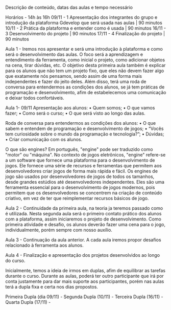 Descrição de conteúdo, datas das aulas e tempo necessário

Horários - 14h às 16h 
09/11 - 1 Apresentação dos integrantes do grupo e introdução da plataforma Gdevelop que será usada nas aulas | 90 minutos 
10/11 - 2 Prática da plataforma e entender como é usada | 90 minutos 
16/11 - 3 Desenvolvimento do projeto | 90 minutos 
17/11 - 4 Finalização do projeto | 90 minutos 

Aula 1 - Iremos nos apresentar e será uma introdução à plataforma e como será o desenvolvimento das aulas. O foco será a aprendizagem e entendimento da ferramenta, como inicial o projeto, como adicionar objetos na cena, tirar dúvidas, etc. O objetivo desta primeira aula também é explicar para os alunos que não tem um projeto fixo, que eles não devem fazer algo que exatamente nós pensamos, sendo assim de uma forma mais independentes e fazer do jeito deles. Além disso, terá uma roda de conversa para entendermos as condições dos alunos, se já tem práticas de programação e desenvolvimento, afim de estabelecemos uma comunicação e deixar todos confortáveis. 

Aula 1- 09/11 
Apresentação aos alunos:
•	Quem somos;
•	O que vamos fazer;
•	Como será o curso;
•	O que será visto ao longo das aulas.

Roda de conversa para entendermos as condições dos alunos:
•	O que sabem e entendem de programação e desenvolvimento de jogos;
•	“Vocês tem curiosidade sobre o mundo da programação e tecnologia?”;
•	Dúvidas;
•	Criar comunicação com os alunos.

O que são engines? Em português, "engine" pode ser traduzido como "motor" ou "máquina". No contexto de jogos eletrônicos, "engine" refere-se a um software que fornece uma plataforma para o desenvolvimento de jogos. Ele fornece uma série de recursos e ferramentas que permitem aos desenvolvedores criar jogos de forma mais rápida e fácil.
Os engines de jogo são usados por desenvolvedores de jogos de todos os tamanhos, desde grandes estúdios até desenvolvedores independentes. Eles são uma ferramenta essencial para o desenvolvimento de jogos modernos, pois permitem que os desenvolvedores se concentrem na criação de conteúdo criativo, em vez de ter que reimplementar recursos básicos de jogo.

Aula 2 - Continuidade da primeira aula, na teoria ja teremos passado como é utilizada. Nesta segunda aula será o primeiro contato prático dos alunos com a plataforma, assim iniciaremos o projeto de desenvolvimento. Como primeira atividade e desafio, os alunos deverão fazer uma cena para o jogo, individualmente, porém sempre com nosso auxílio. 

Aula 3 - Continuação da aula anterior. A cada aula iremos propor desafios relacionado à ferramenta aos alunos. 

Aula 4 - Finalização e apresentação dos projetos desenvolvidos ao longo do curso.

Inicialmente, temos a ideia de irmos em duplas, afim de equilibrar as tarefas durante o curso. Durante as aulas, poderá ter outro participante que irá por conta justamente para dar mais suporte aos participantes, porém nas aulas terá a dupla fixa e certa nos dias propostos. 

Primeira Dupla (dia 09/11) -
Segunda Dupla (10/11) -
Terceira Dupla (16/11) -
Quarta Dupla (17/11) - 

